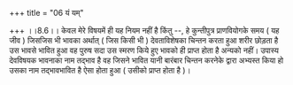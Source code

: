 +++
title = "06 यं यम्"

+++
।।8.6।। केवल मेरे विषयमें ही यह नियम नहीं है किंतु --, हे कुन्तीपुत्र
प्राणवियोगके समय ( यह जीव ) जिसजिस भी भावका अर्थात् ( जिस किसी भी )
देवताविशेषका चिन्तन करता हुआ शरीर छोड़ता है उस भावसे भावित हुआ वह पुरुष
सदा उस स्मरण किये हुए भावको ही प्राप्त होता है अन्यको नहीं। उपास्य
देवविषयक भावनाका नाम तद्भाव है वह जिसने भावित यानी बारंबार चिन्तन करनेके
द्वारा अभ्यस्त किया हो उसका नाम तद्भावभावित है ऐसा होता हुआ ( उसीको
प्राप्त होता है )।
